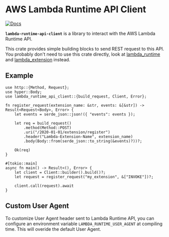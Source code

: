 # AWS Lambda Runtime API Client

[![Docs](https://docs.rs/lambda_runtime_api_client/badge.svg)](https://docs.rs/lambda_runtime_api_client)

**`lambda-runtime-api-client`** is a library to interact with the AWS Lambda Runtime API.

This crate provides simple building blocks to send REST request to this API. You probably don't need to use this crate directly, look at [lambda_runtime](https://docs.rs/lambda_runtime) and [lambda_extension](https://docs.rs/lambda_extension) instead.

## Example

```rust,no_run
use http::{Method, Request};
use hyper::Body;
use lambda_runtime_api_client::{build_request, Client, Error};

fn register_request(extension_name: &str, events: &[&str]) -> Result<Request<Body>, Error> {
    let events = serde_json::json!({ "events": events });

    let req = build_request()
        .method(Method::POST)
        .uri("/2020-01-01/extension/register")
        .header("Lambda-Extension-Name", extension_name)
        .body(Body::from(serde_json::to_string(&events)?))?;

    Ok(req)
}

#[tokio::main]
async fn main() -> Result<(), Error> {
    let client = Client::builder().build()?;
    let request = register_request("my_extension", &["INVOKE"])?;

    client.call(request).await
}
```

## Custom User Agent

To customize User Agent header sent to Lambda Runtime API, you can configure an environment variable `LAMBDA_RUNTIME_USER_AGENT` at compiling time. 
This will overide the default User Agent. 
